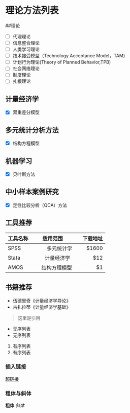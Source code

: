 # 理论方法列表
##理论
- [ ] 代理理论
- [ ] 信息整合理论
- [ ] 人类学习理论
- [ ] 技术接受模型（Technology Acceptance Model，TAM）
- [ ] 计划行为理论(Theory of Planned Behavior,TPB)
- [ ] 社会网络理论
- [ ] 制度理论
- [ ] 扎根理论

## 计量经济学
- [x] 双重差分模型

## 多元统计分析方法
- [x] 结构方程模型

## 机器学习
- [x] 贝叶斯方法

## 中小样本案例研究
- [x] 定性比较分析（QCA）方法

## 工具推荐
| 工具名称        | 适用范围           | 下载地址  |
| ------------- |:-------------:| -----:|
| SPSS     | 多元统计学 | $1600 |
| Stata      | 计量经济学     |   $12 |
| AMOS | 结构方程模型      |    $1 |

## 书籍推荐
* 伍德里奇《计量经济学导论》
* 古扎拉蒂《计量经济学基础》

 > 这里是引用
* 无序列表
* 无序列表
1. 有序列表
2. 有序列表
### 插入链接
[超链接](http://fanyi.baidu.com/)
### 粗体与斜体
**粗体**
*斜体*
